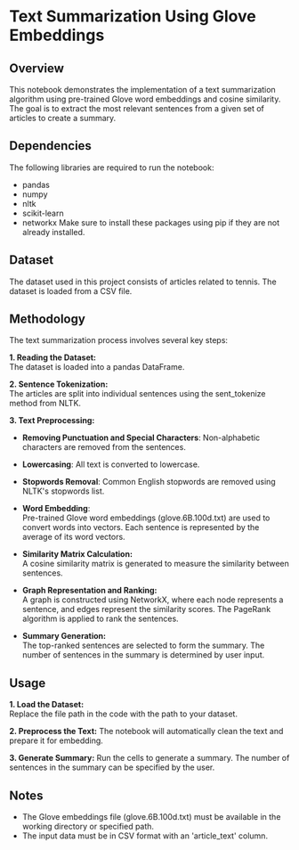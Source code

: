# Text Summarization Using Glove Embeddings
## Overview
This notebook demonstrates the implementation of a text summarization algorithm using pre-trained Glove word embeddings and cosine similarity. The goal is to extract the most relevant sentences from a given set of articles to create a summary.

## Dependencies
The following libraries are required to run the notebook:

 - pandas
 - numpy
 - nltk
 - scikit-learn
 - networkx
Make sure to install these packages using pip if they are not already installed.

## Dataset
The dataset used in this project consists of articles related to tennis. The dataset is loaded from a CSV file.

## Methodology
The text summarization process involves several key steps:

**1. Reading the Dataset:** <br>
The dataset is loaded into a pandas DataFrame.

**2. Sentence Tokenization:**<br>
The articles are split into individual sentences using the sent_tokenize method from NLTK.

**3. Text Preprocessing:**
 - ****Removing Punctuation and Special Characters****: Non-alphabetic characters are removed from the sentences.
 - ****Lowercasing****: All text is converted to lowercase.
 - ****Stopwords Removal****: Common English stopwords are removed using NLTK's stopwords list.
 - ****Word Embedding****:<br>
Pre-trained Glove word embeddings (glove.6B.100d.txt) are used to convert words into vectors. Each sentence is represented by the average of its word vectors.

 - ****Similarity Matrix Calculation:****<br>
A cosine similarity matrix is generated to measure the similarity between sentences.

 - ****Graph Representation and Ranking:****<br>
A graph is constructed using NetworkX, where each node represents a sentence, and edges represent the similarity scores. The PageRank algorithm is applied to rank the sentences.

 - ****Summary Generation:****<br>
The top-ranked sentences are selected to form the summary. The number of sentences in the summary is determined by user input.

## Usage
**1. Load the Dataset:**<br>
Replace the file path in the code with the path to your dataset.

**2. Preprocess the Text:**
The notebook will automatically clean the text and prepare it for embedding.

**3. Generate Summary:**
Run the cells to generate a summary. The number of sentences in the summary can be specified by the user.

## Notes
- The Glove embeddings file (glove.6B.100d.txt) must be available in the working directory or specified path.
- The input data must be in CSV format with an 'article_text' column.
